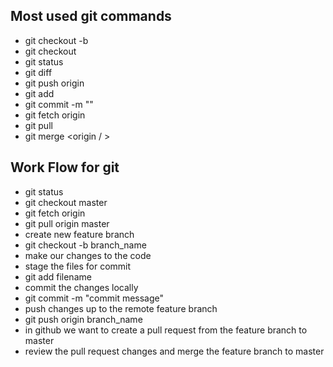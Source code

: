 ## Most used git commands

- git checkout -b <new branch name>
- git checkout <existing branch name>
- git status
- git diff
- git push origin <branch name>
- git add <filename>
- git commit -m "<commit message>"
- git fetch origin
- git pull
- git merge <origin / <branch name>>

## Work Flow for git
- git status
- git checkout master
- git fetch origin
- git pull origin master
- create new feature branch
- git checkout -b branch_name
- make our changes to the code
- stage the files for commit
- git add filename
- commit the changes locally
- git commit -m "commit message"
- push changes up to the remote feature branch
- git push origin branch_name
- in github we want to create a pull request from the feature branch to master
- review the pull request changes and merge the feature branch to master
